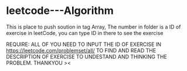 # leetcode---Algorithm
This is place to push soution in tag Array, The number in folder is a ID of exercise in leetCode, you can type ID in there to see the exercise

REQUIRE: ALL OF YOU NEED TO INPUT THE ID OF EXERCISE IN https://leetcode.com/problemset/all/ TO FIND AND READ THE DESCRIPTION OF EXERCISE TO UNDESTAND AND THINKING THE PROBLEM. THANKYOU ><
